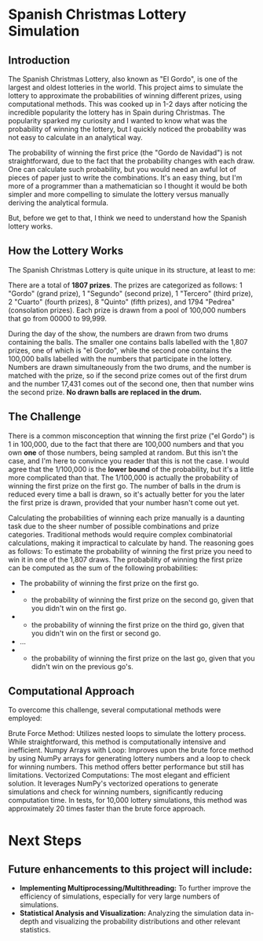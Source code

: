# Spanish Christmas Lottery Simulation

## Introduction

The Spanish Christmas Lottery, also known as "El Gordo", is one of the largest and oldest lotteries in the world. This project aims to simulate the lottery to approximate the probabilities of winning different prizes, using computational methods. This was cooked up in 1-2 days after noticing the incredible popularity the lottery has in Spain during Christmas. The popularity sparked my curiosity and I wanted to know what was the probability of winning the lottery, but I quickly noticed the probability was not easy to calculate in an analytical way. 

The probability of winning the first price (the "Gordo de Navidad") is not straightforward, due to the fact that the probability changes with each draw. One can calculate such probability, but you would need an awful lot of pieces of paper just to write the combinations. It's an easy thing, but I'm more of a programmer than a mathematician so I thought it would be both simpler and more compelling to simulate the lottery versus manually deriving the analytical formula.

But, before we get to that, I think we need to understand how the Spanish lottery works.

## How the Lottery Works

The Spanish Christmas Lottery is quite unique in its structure, at least to me:

There are a total of **1807 prizes**.
The prizes are categorized as follows: 1 "Gordo" (grand prize), 1 "Segundo" (second prize), 1 "Tercero" (third prize), 2 "Cuarto" (fourth prizes), 8 "Quinto" (fifth prizes), and 1794 "Pedrea" (consolation prizes).
Each prize is drawn from a pool of 100,000 numbers that go from 00000 to 99,999.

During the day of the show, the numbers are drawn from two drums containing the balls. The smaller one contains balls labelled with the 1,807 prizes, one of which is "el Gordo", while the second one contains the 100,000 balls labelled with the numbers that participate in the lottery. Numbers are drawn simultaneously from the two drums, and the number is matched with the prize, so if the second prize comes out of the first drum and the number 17,431 comes out of the second one, then that number wins the second prize. **No drawn balls are replaced in the drum.**

## The Challenge

There is a common misconception that winning the first prize ("el Gordo") is 1 in 100,000, due to the fact that there are 100,000 numbers and that you own **one** of those numbers, being sampled at random. But this isn't the case, and I'm here to convince you reader that this is not the case. I would agree that the 1/100,000 is the **lower bound** of the probability, but it's a little more complicated than that. The 1/100,000 is actually the probability of winning the first prize on the first go. The number of balls in the drum is reduced every time a ball is drawn, so it's actually better for you the later the first prize is drawn, provided that your number hasn't come out yet.

Calculating the probabilities of winning each prize manually is a daunting task due to the sheer number of possible combinations and prize categories. Traditional methods would require complex combinatorial calculations, making it impractical to calculate by hand. The reasoning goes as follows: To estimate the probability of winning the first prize you need to win it in one of the 1,807 draws. The probability of winning the first prize can be computed as the sum of the following probabilities:

- The probability of winning the first prize on the first go.
- + the probability of winning the first prize on the second go, given that you didn't win on the first go.
- + the probability of winning the first prize on the third go, given that you didn't win on the first or second go.
- ...
- + the probability of winning the first prize on the last go, given that you didn't win on the previous go's.

## Computational Approach

To overcome this challenge, several computational methods were employed:

Brute Force Method: Utilizes nested loops to simulate the lottery process. While straightforward, this method is computationally intensive and inefficient.
Numpy Arrays with Loop: Improves upon the brute force method by using NumPy arrays for generating lottery numbers and a loop to check for winning numbers. This method offers better performance but still has limitations.
Vectorized Computations: The most elegant and efficient solution. It leverages NumPy's vectorized operations to generate simulations and check for winning numbers, significantly reducing computation time. In tests, for 10,000 lottery simulations, this method was approximately 20 times faster than the brute force approach.

# Next Steps

## Future enhancements to this project will include:

- **Implementing Multiprocessing/Multithreading:** To further improve the efficiency of simulations, especially for very large numbers of simulations.
- **Statistical Analysis and Visualization:** Analyzing the simulation data in-depth and visualizing the probability distributions and other relevant statistics.
